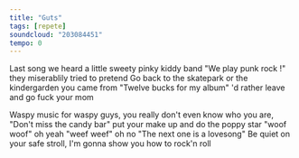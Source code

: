 ```yaml
---
title: "Guts"
tags: [repete]
soundcloud: "203084451"
tempo: 0
---
```


Last song we heard a little sweety pinky kiddy band
"We play punk rock !" they miserablily tried to pretend
Go back to the skatepark or the kindergarden you came from
"Twelve bucks for my album" 'd rather leave and go fuck your mom

Waspy music for waspy guys, you really don't even know who you are,
"Don't miss the candy bar" put your make up and do the poppy star
"woof woof" oh yeah "weef weef" oh no "The next one is a lovesong"
Be quiet on your safe stroll, I'm gonna show you how to rock'n roll


